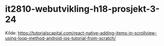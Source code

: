 # it2810-webutvikling-h18-prosjekt-3-24

Kilde: https://tutorialscapital.com/react-native-adding-items-in-scrollview-using-loop-method-android-ios-tutorial-from-scratch/
